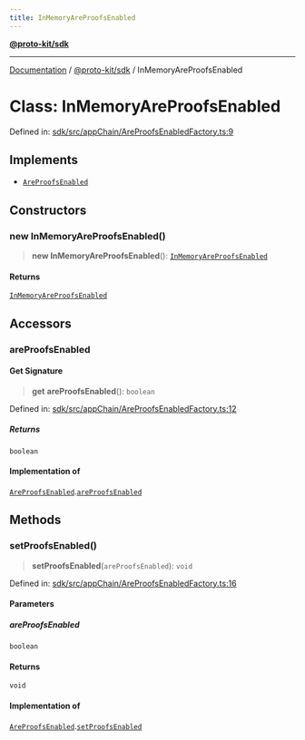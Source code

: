 ```yaml
---
title: InMemoryAreProofsEnabled
---
```


[**@proto-kit/sdk**](../README.md)

***

[Documentation](../../../README.md) / [@proto-kit/sdk](../README.md) / InMemoryAreProofsEnabled

# Class: InMemoryAreProofsEnabled

Defined in: [sdk/src/appChain/AreProofsEnabledFactory.ts:9](https://github.com/proto-kit/framework/blob/b953c754e500c62f01fbbd6d09adfb2f5577269d/packages/sdk/src/appChain/AreProofsEnabledFactory.ts#L9)

## Implements

- [`AreProofsEnabled`](../../common/interfaces/AreProofsEnabled.md)

## Constructors

### new InMemoryAreProofsEnabled()

> **new InMemoryAreProofsEnabled**(): [`InMemoryAreProofsEnabled`](InMemoryAreProofsEnabled.md)

#### Returns

[`InMemoryAreProofsEnabled`](InMemoryAreProofsEnabled.md)

## Accessors

### areProofsEnabled

#### Get Signature

> **get** **areProofsEnabled**(): `boolean`

Defined in: [sdk/src/appChain/AreProofsEnabledFactory.ts:12](https://github.com/proto-kit/framework/blob/b953c754e500c62f01fbbd6d09adfb2f5577269d/packages/sdk/src/appChain/AreProofsEnabledFactory.ts#L12)

##### Returns

`boolean`

#### Implementation of

[`AreProofsEnabled`](../../common/interfaces/AreProofsEnabled.md).[`areProofsEnabled`](../../common/interfaces/AreProofsEnabled.md#areproofsenabled)

## Methods

### setProofsEnabled()

> **setProofsEnabled**(`areProofsEnabled`): `void`

Defined in: [sdk/src/appChain/AreProofsEnabledFactory.ts:16](https://github.com/proto-kit/framework/blob/b953c754e500c62f01fbbd6d09adfb2f5577269d/packages/sdk/src/appChain/AreProofsEnabledFactory.ts#L16)

#### Parameters

##### areProofsEnabled

`boolean`

#### Returns

`void`

#### Implementation of

[`AreProofsEnabled`](../../common/interfaces/AreProofsEnabled.md).[`setProofsEnabled`](../../common/interfaces/AreProofsEnabled.md#setproofsenabled)
